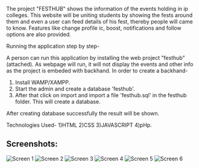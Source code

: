 The project "FESTHUB" shows the information of the events holding in ip colleges. This website will be uniting students by showing the fests around them and even a user can
feed details of his fest, thereby people will came to know. Features like change profile ic, boost, notifications and follow options are also provided.

Running the application step by step-

A person can run this application by installing the web project "festhub" (attached). As webpage will run, it will not display the events and other info as the project is 
embeded with backhand.
In order to create a backhand-
1) Install WAMP/XAMPP.
2) Start the admin and create a database 'festhub'.
3) After that click on import and import a file 'festhub.sql' in the festhub folder. This will create a database.

After creating database successfully the result will be shown.

Technologies Used-
1)HTML
2)CSS
3)JAVASCRIPT
4)pHp.


<h2>Screenshots:</h2>

<img src="Screenshots/Screen 1.png" alt="Screen 1"   />

<img src="Screenshots/Screen 2.png" alt="Screen 2"   />

<img src="Screenshots/Screen 3.png" alt="Screen 3"   />

<img src="Screenshots/Screen 4.png" alt="Screen 4"   />

<img src="Screenshots/Screen 5.png" alt="Screen 5"   />

<img src="Screenshots/Screen 6.png" alt="Screen 6"   />

